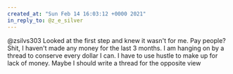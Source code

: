 ```yaml
---
created_at: "Sun Feb 14 16:03:12 +0000 2021"
in_reply_to: @z_e_silver
---
```


@zsilvs303 Looked at the first step and knew it wasn't for me. Pay people? Shit, I haven't made any money for the last 3 months. I am hanging on by a thread to conserve every dollar I can. I have to use hustle to make up for lack of money. Maybe I should write a thread for the opposite view